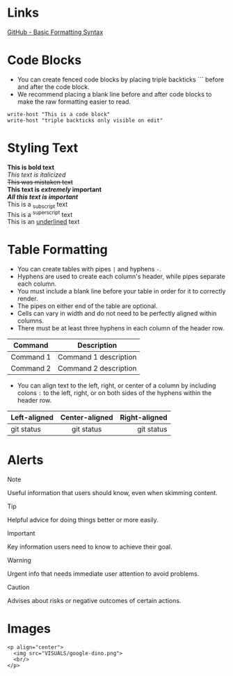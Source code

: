 
# Links
[GitHub - Basic Formatting Syntax](https://docs.github.com/en/get-started/writing-on-github/getting-started-with-writing-and-formatting-on-github/basic-writing-and-formatting-syntax)


# Code Blocks
- You can create fenced code blocks by placing triple backticks ``` before and after the code block.
- We recommend placing a blank line before and after code blocks to make the raw formatting easier to read.
  
```
write-host "This is a code block"
write-host "triple backticks only visible on edit"
```


# Styling Text<br>
**This is bold text**<br>
_This text is italicized_<br>
~~This was mistaken text~~<br>
**This text is _extremely_ important**<br>
***All this text is important***<br>
This is a <sub>subscript</sub> text<br>
This is a <sup>superscript</sup> text<br>
This is an <ins>underlined</ins> text<br>



# Table Formatting
- You can create tables with pipes `|` and hyphens `-`.
- Hyphens are used to create each column's header, while pipes separate each column.
- You must include a blank line before your table in order for it to correctly render.
- The pipes on either end of the table are optional.
- Cells can vary in width and do not need to be perfectly aligned within columns.
- There must be at least three hyphens in each column of the header row.

| Command | Description |
| --- | --- |
| Command 1 | Command 1 description |
| Command 2 | Command 2 description |

- You can align text to the left, right, or center of a column by including colons `:` to the left, right, or on both sides of the hyphens within the header row.
  
| Left-aligned | Center-aligned | Right-aligned |
| :---         |     :---:      |          ---: |
| git status   | git status     | git status    |

# Alerts
> [!NOTE]
> Useful information that users should know, even when skimming content.

> [!TIP]
> Helpful advice for doing things better or more easily.

> [!IMPORTANT]
> Key information users need to know to achieve their goal.

> [!WARNING]
> Urgent info that needs immediate user attention to avoid problems.

> [!CAUTION]
> Advises about risks or negative outcomes of certain actions.

# Images
```
<p align="center">
  <img src="VISUALS/google-dino.png">
  <br/>
</p>
```

